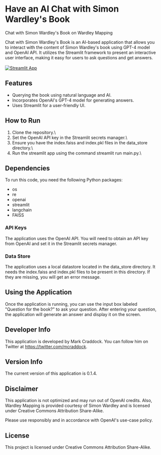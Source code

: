 # Have an AI Chat with Simon Wardley's Book
Chat with Simon Wardley's Book on Wardley Mapping

Chat with Simon Wardley's Book is an AI-based application that allows you to interact with the content of Simon Wardley's book using GPT-4 model and OpenAI API. It utilizes the Streamlit framework to present an interactive user interface, making it easy for users to ask questions and get answers.
\
\
[![Streamlit App](https://static.streamlit.io/badges/streamlit_badge_black_white.svg)](https://wardley-book-chat.streamlit.app/)

## Features
- Querying the book using natural language and AI.
- Incorporates OpenAI's GPT-4 model for generating answers.
- Uses Streamlit for a user-friendly UI.

## How to Run
1. Clone the repository.\
2. Set the OpenAI API key in the Streamlit secrets manager.\
3. Ensure you have the index.faiss and index.pkl files in the data_store directory.\
4. Run the streamlit app using the command streamlit run main.py.\

## Dependencies
To run this code, you need the following Python packages:

- os
- re
- openai
- streamlit
- langchain
- FAISS

### API Keys
The application uses the OpenAI API. You will need to obtain an API key from OpenAI and set it in the Streamlit secrets manager.

### Data Store
The application uses a local datastore located in the data_store directory. It needs the index.faiss and index.pkl files to be present in this directory. If they are missing, you will get an error message.

## Using the Application
Once the application is running, you can use the input box labeled "Question for the book?" to ask your question. After entering your question, the application will generate an answer and display it on the screen.

## Developer Info
This application is developed by Mark Craddock. You can follow him on Twitter at https://twitter.com/mcraddock.

## Version Info
The current version of this application is 0.1.4.

## Disclaimer
This application is not optimized and may run out of OpenAI credits. Also, Wardley Mapping is provided courtesy of Simon Wardley and is licensed under Creative Commons Attribution Share-Alike.

Please use responsibly and in accordance with OpenAI's use-case policy.

## License
This project is licensed under Creative Commons Attribution Share-Alike.
